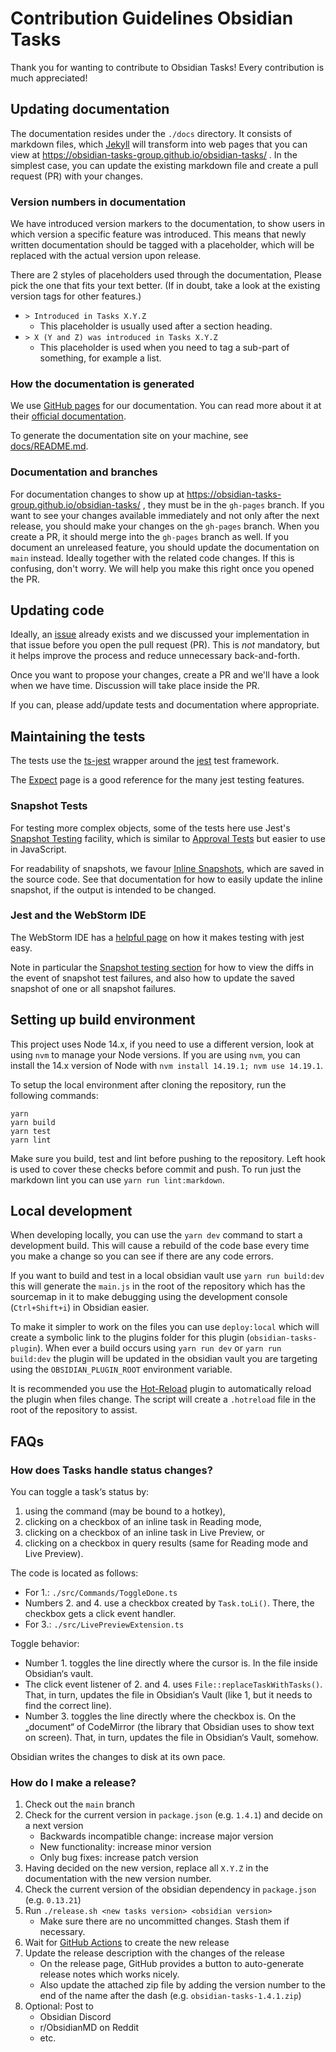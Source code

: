 # Contribution Guidelines Obsidian Tasks

Thank you for wanting to contribute to Obsidian Tasks!
Every contribution is much appreciated!

## Updating documentation

The documentation resides under the `./docs` directory.
It consists of markdown files, which [Jekyll](https://jekyllrb.com/) will transform into web pages that you can view at <https://obsidian-tasks-group.github.io/obsidian-tasks/> .
In the simplest case, you can update the existing markdown file and create a pull request (PR) with your changes.

### Version numbers in documentation

We have introduced version markers to the documentation, to show users in which version a specific feature was introduced.
This means that newly written documentation should be tagged with a placeholder, which will be replaced with the actual
version upon release.

There are 2 styles of placeholders used through the documentation, Please pick the one that
fits your text better. (If in doubt, take a look at the existing version tags for other features.)

- `> Introduced in Tasks X.Y.Z`
  - This placeholder is usually used after a section heading.
- `> X (Y and Z) was introduced in Tasks X.Y.Z`
  - This placeholder is used when you need to tag a sub-part of something, for example a list.

### How the documentation is generated

We use [GitHub pages](https://pages.github.com/) for our documentation.
You can read more about it at their [official documentation](https://docs.github.com/en/pages).

To generate the documentation site on your machine,
see [docs/README.md](docs/README.md).

### Documentation and branches

For documentation changes to show up at <https://obsidian-tasks-group.github.io/obsidian-tasks/> , they must be in the `gh-pages` branch.
If you want to see your changes available immediately and not only after the next release, you should make your changes on the `gh-pages` branch.
When you create a PR, it should merge into the `gh-pages` branch as well.
If you document an unreleased feature, you should update the documentation on `main` instead. Ideally together with the related code changes.
If this is confusing, don't worry.
We will help you make this right once you opened the PR.

## Updating code

Ideally, an [issue](https://github.com/obsidian-tasks-group/obsidian-tasks/issues) already exists and we discussed your implementation in that issue before you open the pull request (PR).
This is _not_ mandatory, but it helps improve the process and reduce unnecessary back-and-forth.

Once you want to propose your changes, create a PR and we'll have a look when we have time.
Discussion will take place inside the PR.

If you can, please add/update tests and documentation where appropriate.

## Maintaining the tests

The tests use the [ts-jest](https://www.npmjs.com/package/ts-jest) wrapper around the
[jest](https://jestjs.io) test framework.

The [Expect](https://jestjs.io/docs/expect) page is a good reference for the many jest testing features.

### Snapshot Tests

For testing more complex objects, some of the tests here use Jest's
[Snapshot Testing](https://jestjs.io/docs/snapshot-testing) facility, which is similar to
[Approval Tests](https://approvaltests.com) but easier to use in JavaScript.

For readability of snapshots, we favour [Inline Snapshots](https://jestjs.io/docs/snapshot-testing#inline-snapshots),
which are saved in the source code. See that documentation for how to easily update the inline
snapshot, if the output is intended to be changed.

### Jest and the WebStorm IDE

The WebStorm IDE has a [helpful page](https://www.jetbrains.com/help/webstorm/running-unit-tests-on-jest.html)
on how it makes testing with jest easy.

Note in particular the
[Snapshot testing section](https://www.jetbrains.com/help/webstorm/running-unit-tests-on-jest.html#ws_jest_snapshot_testing)
for how to view the diffs in the event of snapshot test failures, and also how to update the saved snapshot
of one or all snapshot failures.

## Setting up build environment

This project uses Node 14.x, if you need to use a different version, look at using `nvm` to manage your Node versions. If you are using `nvm`, you can install the 14.x version of Node with `nvm install 14.19.1; nvm use 14.19.1`.

To setup the local environment after cloning the repository, run the following commands:

``` shell
yarn
yarn build
yarn test
yarn lint
```

Make sure you build, test and lint before pushing to the repository. Left hook is used to cover these checks before commit and push. To run just the markdown lint you can use `yarn run lint:markdown`.

## Local development

When developing locally, you can use the `yarn dev` command to start a development build. This will cause a rebuild of the code base every time you make a change so you can see if there are any code errors.

If you want to build and test in a local obsidian vault use `yarn run build:dev` this will generate the `main.js` in the root of the repository which has the sourcemap in it to make debugging using the development console (`Ctrl+Shift+i`) in Obsidian easier.

To make it simpler to work on the files you can use `deploy:local` which will create a symbolic link to the plugins folder for this plugin (`obsidian-tasks-plugin`). When ever a build occurs using `yarn run dev` or `yarn run build:dev` the plugin will be updated in the obsidian vault you are targeting using the `OBSIDIAN_PLUGIN_ROOT` environment variable.

It is recommended you use the [Hot-Reload](https://github.com/pjeby/hot-reload) plugin to automatically reload the plugin when files change. The script will create a `.hotreload` file in the root of the repository to assist.

## FAQs

### How does Tasks handle status changes?

You can toggle a task‘s status by:

1. using the command (may be bound to a hotkey),
2. clicking on a checkbox of an inline task in Reading mode,
3. clicking on a checkbox of an inline task in Live Preview, or
4. clicking on a checkbox in query results (same for Reading mode and Live Preview).

The code is located as follows:

- For 1.: `./src/Commands/ToggleDone.ts`
- Numbers 2. and 4. use a checkbox created by `Task.toLi()`. There, the checkbox gets a click event handler.
- For 3.: `./src/LivePreviewExtension.ts`

Toggle behavior:

- Number 1. toggles the line directly where the cursor is. In the file inside Obsidian‘s vault.
- The click event listener of 2. and 4. uses `File::replaceTaskWithTasks()`. That, in turn, updates the file in Obsidian‘s Vault (like 1, but it needs to find the correct line).
- Number 3. toggles the line directly where the checkbox is. On the „document“ of CodeMirror (the library that Obsidian uses to show text on screen). That, in turn, updates the file in Obsidian‘s Vault, somehow.

Obsidian writes the changes to disk at its own pace.

### How do I make a release?

1. Check out the `main` branch
2. Check for the current version in `package.json` (e.g. `1.4.1`) and decide on a next version
    - Backwards incompatible change: increase major version
    - New functionality: increase minor version
    - Only bug fixes: increase patch version
3. Having decided on the new version, replace all `X.Y.Z` in the documentation with the new version number.
4. Check the current version of the obsidian dependency in `package.json` (e.g. `0.13.21`)
5. Run `./release.sh <new tasks version> <obsidian version>`
    - Make sure there are no uncommitted changes. Stash them if necessary.
6. Wait for [GitHub Actions](https://github.com/obsidian-tasks-group/obsidian-tasks/actions/workflows/release.yml) to create the new release
7. Update the release description with the changes of the release
    - On the release page, GitHub provides a button to auto-generate release notes which works nicely.
    - Also update the attached zip file by adding the version number to the end of the name after the dash (e.g. `obsidian-tasks-1.4.1.zip`)
8. Optional: Post to
    - Obsidian Discord
    - r/ObsidianMD on Reddit
    - etc.
